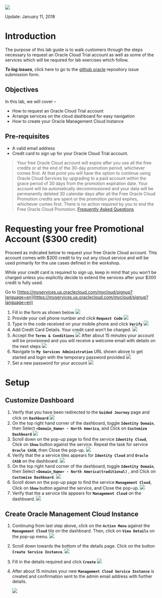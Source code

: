 ![](images/pre-req/header.png) 

Update: January 11, 2018

# Introduction

The purpose of this lab guide is to walk customers through the steps necessary to request an Oracle Cloud Trial account as well as some of the services which will be required for lab exercises which follow.

***To log issues***, click here to go to the [github oracle](https://github.com/csdoracle/Cloud-Security-Day/issues/new) repository issue submission form.

## Objectives

In this lab, we will cover –

- How to request an Oracle Cloud Trial account
- Arrange services on the cloud dashboard for easy navigation
- How to create your Oracle Management Cloud Instance


## Pre-requisites

- A valid email address
- Credit card to sign up for your Oracle Cloud Trial account. 
>Your free Oracle Cloud account will expire after you use all the free credits or at the end of the 30-day promotion period, whichever comes first. At that point you will have the option to continue using Oracle Cloud Services by upgrading to a paid account within the grace period of 30 days from the promotion expiration date. 
>Your account will be automatically decommissioned and your data will be permanently deleted 30 calendar days after all the Free Oracle Cloud Promotion credits are spent or the promotion period expires, whichever comes first. There is no action required by you to end the Free Oracle Cloud Promotion.  [Frequently Asked Questions](https://cloud.oracle.com/en_US/trial-faq)

# Requesting your free  Promotional Account ($300 credit)

Proceed as indicated below to request your free Oracle Cloud account. This account comes with $300 credit to try out any cloud service and will be used primarily for the use cases defined in the workshop. 

While your credit card is required to sign up, keep in mind that you won’t be charged unless you explicitly decide to extend the services after your $300 credit is fully used. 

Go to [https://myservices.us.oraclecloud.com/mycloud/signup?language=en](https://myservices.us.oraclecloud.com/mycloud/signup?language=en)

1.  Fill in the form as shown below
![](images/pre-req/pre-001a.png)
1.  Provide your cell phone number and click **`Request Code`**
![](images/pre-req/pre-002.png)
1.  Type in the code received on your mobile phone and click **`Verify`**
![](images/pre-req/pre-003a.png)
1.  Add Credit Card Details. Your credit card won’t be charged.
![](images/pre-req/pre-004.png)
1.  Accept the **`Terms & Conditions`**
![](images/pre-req/pre-005.png)
After about 15 minutes your account will be provisioned and you will receive a welcome email with details on the next steps
![](images/pre-req/pre-006a.png)
1.  Navigate to **`My Services Administration`** URL shown above to get started and login with the temporary password provided
![](images/pre-req/pre-007.png)
1.  Set a new password for your account
![](images/pre-req/pre-008.png)
	
# Setup
## Customize Dashboard

1.  Verify that you have been redirected to the **`Guided Journey`** page and click on **`Dashboard`**
![](images/pre-req/pre-008-1a.png)
1. On the top right hand corner of the dashboard, toggle **`Identity Domain`**, then Select **`<Domain_Name> - North America`**, and Click on **`Customize Dashboard`**
![](images/pre-req/pre-008-4a.png)
1.  Scroll down on the pop-up page to find the service **`Identity Cloud`**, Click on  **`Show`** button against the service. Repeat the task for service **`Oracle CASB`**, then Close the pop-up.
![](images/pre-req/pre-008-5a.png)
1.  Verify that the a service tiles appears for **`Identity Cloud`** and **`Oracle CASB`** on the dashboard.
![](images/pre-req/pre-008-6a.png)
1.  On the top right hand corner of the dashboard, toggle **`Identity Domain`**, then Select **`<Domain_Name> - North America(traditional)`** , and Click on **`Customize Dashboard`**.
![](images/pre-req/pre-008-8a.png)
1.  Scroll down on the pop-up page to find the service **`Management Cloud`**, Click on  **`Show`** button against the service, and Close the pop-up.
![](images/pre-req/pre-008-10a.png)
1.  Verify that the a service tile appears for **`Management Cloud`** on the dashboard.
![](images/pre-req/pre-008-11a.png)

## Create Oracle Management Cloud Instance

1.  Continuing from last step above, click on the **`Action Menu`** against the **`Management Cloud`** tile on the dashboard. Then, click on **`View Details`** on the pop-up menu.
![](images/pre-req/pre-008-12.png)
1.  Scroll down towards the bottom of the details page. Click on the button **`Create Service Instance`**.
![](images/pre-req/pre-008-13.png)
1.  Fill in the details required and click **`Create`**
![](images/pre-req/pre-011a.png)
1.  After about 15 minutes your new **`Management Cloud Service Instance`** is created and confirmation sent to the admin email address with further details.

	![](images/pre-req/pre-012a.png)

